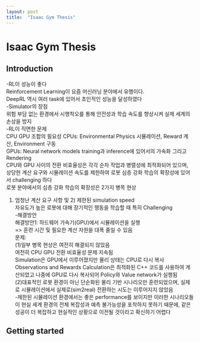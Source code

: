 ```yaml
---
layout: post
title:  "Isaac Gym Thesis"
---
```


# Isaac Gym Thesis
##  Introduction
-RL이 성능이 좋다 <br/>
Reinforcement Learning이 요즘 머신러닝 분야에서 유행이다. <br/>
DeepRL 역시 여러 task에 있어서 초인적인 성능을 달성하였다 <br/>
-Simulator의 장점 <br/>
위험 부담 없는 환경에서 시행착오를 통해 안전성과 학습 속도를 향상시켜 실제 세계의 손상을 방지 <br/>
-RL이 직면한 문제 <br/>
CPU GPU 조합의 필요성
CPUs: Environmental Physics 시뮬레이션, Reward 계산, Environment 구동 <br/>
GPUs: Neural network models training과 inference에 있어서의 가속화 그리고 Rendering <br/> 
CPU와 GPU 사이의 전환 비효율성은 각각 순차 작업과 병렬성에 최적화되어 있으며, 상당한 계산 요구와 시뮬레이션 속도를 제한하여 로봇 심층 강화 학습의 확장성에 있어서 challenging 하다 <br/>
로봇 분야에서의 심층 강화 학습의 확장성은 2가지 병목 현상 <br/>
1) 엄청난 계산 요구 사항 및 2) 제한된 simulation speed <br/>
자유도가 높은 로봇에 대해 장기적인 행동을 학습할 때 특히 Challenging <br/>
-해결방안 <br/>
해결방안1: 하드웨어 가속기(GPU)에서 시뮬레이션을 실행 <br/>
=> 훈련 시간 및 필요한 계산 자원을 대폭 줄일 수 있음 <br/>
문제: <br/>
(1)일부 병목 현상은 여전히 해결되지 않았음  <br/>
여전히 CPU GPU 전환 비효율성 문제 지속됨 <br/>
Simulation은 GPU에서 이루어졌지만 물리 상태는 CPU로 다시 복사  <br/>
Observations and Rewards Calculation은 최적화된 C++ 코드를 사용하여 계산되었고 나중에 GPU로 다시 복사되어 Policy와 Value network가 실행됨 <br/>
(2)대표적인 로봇 환경이 아닌 단순화된 물리 기반 시나리오만 훈련되었으며, 실제로 시뮬레이션에서 실제로(sim2real) 전환하는 시도는 이루어지지 않았음  <br/>
-제한된 시뮬레이션 환경에서는 좋은 performance를 보이지만 이러한 시나리오들이 현실 세계 환경의 전체 복잡성과 예측 불가능성을 포착하지 못하기 때문에, 같은 성공이 더 복잡하고 현실적인 상황으로 이전될 것이라고 확신하기 어렵다 <br/>









## Getting started
